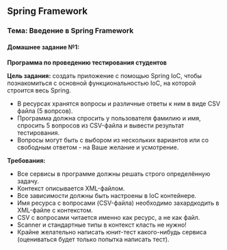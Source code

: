 ## Spring Framework
### Тема: Введение в Spring Framework
#### Домашнее задание №1:
**Программа по проведению тестирования студентов**

**Цель задания:** создать приложение с помощью Spring IoC, чтобы
познакомиться с основной функциональностью IoC, на которой
строится весь Spring.

- В ресурсах хранятся вопросы и различные ответы к ним в виде
CSV файла (5 вопрсов).
- Программа должна спросить у пользователя фамилию и имя,
спросить 5 вопросов из CSV-файла и вывести результат
тестирования.
- Вопросы могут быть с выбором из нескольких вариантов или
со свободным ответом - на Ваше желание и усмотрение.


**Требования:**
- Все сервисы в программе должны решать строго
определённую задачу.
- Контекст описывается XML-файлом.
- Все зависимости должны быть настроены в IoC контейнере.
- Имя ресурса с вопросами (CSV-файла) необходимо
захардкодить в XML-файле с контекстом.
- CSV с вопросами читается именно как ресурс, а не как файл.
- Scanner и стандартные типы в контекст класть не нужно!
- Крайне желательно написать юнит-тест какого-нибудь сервиса
(оцениваться будет только попытка написать тест).